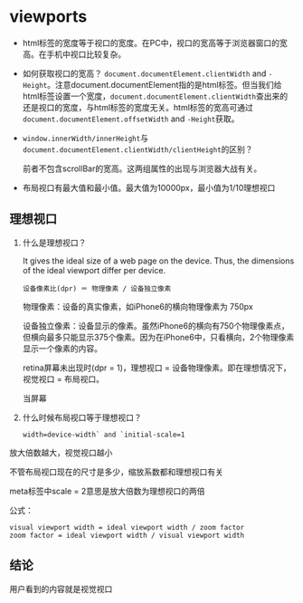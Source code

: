 # viewports

- html标签的宽度等于视口的宽度。在PC中，视口的宽高等于浏览器窗口的宽高。在手机中视口比较复杂。

- 如何获取视口的宽高？ `document.documentElement.clientWidth` and `-Height`。注意document.documentElement指的是html标签。但当我们给html标签设置一个宽度，`document.documentElement.clientWidth`查出来的还是视口的宽度，与html标签的宽度无关。html标签的宽高可通过`document.documentElement.offsetWidth` and `-Height`获取。

- `window.innerWidth/innerHeight`与`document.documentElement.clientWidth/clientHeight`的区别？

  前者不包含scrollBar的宽高。这两组属性的出现与浏览器大战有关。
  
- 布局视口有最大值和最小值。最大值为10000px，最小值为1/10理想视口



## 理想视口

1. 什么是理想视口？

    It gives the ideal size of a web page on the device. Thus, the dimensions of the ideal viewport differ per device.

    ```
    设备像素比(dpr) ＝ 物理像素 / 设备独立像素
    ```

    物理像素：设备的真实像素，如iPhone6的横向物理像素为 750px

    设备独立像素：设备显示的像素。虽然iPhone6的横向有750个物理像素点，但横向最多只能显示375个像素。因为在iPhone6中，只看横向，2个物理像素显示一个像素的内容。

    retina屏幕未出现时(dpr = 1)，理想视口 = 设备物理像素。即在理想情况下，视觉视口 = 布局视口。

    当屏幕

2. 什么时候布局视口等于理想视口？

    ```
    width=device-width` and `initial-scale=1
    ```



放大倍数越大，视觉视口越小

不管布局视口现在的尺寸是多少，缩放系数都和理想视口有关

meta标签中scale = 2意思是放大倍数为理想视口的两倍



公式：

```
visual viewport width = ideal viewport width / zoom factor
zoom factor = ideal viewport width / visual viewport width
```





## 结论

用户看到的内容就是视觉视口

